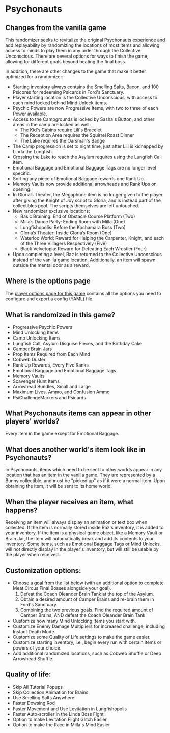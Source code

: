 # Psychonauts

<h2 style="text-transform:none";>Changes from the vanilla game</h2>

This randomizer seeks to revitalize the original Psychonauts experience and add replayability by randomizing the
locations of most items and allowing access to minds to play them in any order through the Collective Unconscious.
There are several options for ways to finish the game, allowing for different goals beyond beating the final boss.

In addition, there are other changes to the game that make it better optimized for a randomizer:

- Starting inventory always contains the Smelling Salts, Bacon, and 100 Psicores for redeeming Psicards in Ford's
  Sanctuary.
- Player starting location is the Collective Unconscious, with access to each mind locked behind Mind Unlock items.
- Psychic Powers are now Progressive Items, with two to three of each Power available.
- Access to the Campgrounds is locked by Sasha's Button, and other areas in the camp are locked as well:
    - The Kid's Cabins require Lili's Bracelet
    - The Reception Area requires the Squirrel Roast Dinner
    - The Lake requires the Oarsman's Badge
- The Camp progression is set to night time, just after Lili is kidnapped by Linda the Lungfish.
- Crossing the Lake to reach the Asylum requires using the Lungfish Call item.
- Emotional Baggage and Emotional Baggage Tags are no longer level specific.
- Sorting any piece of Emotional Baggage rewards one Rank Up.
- Memory Vaults now provide additional arrowheads and Rank Ups on opening.
- In Gloria’s Theater, the Megaphone item is no longer given to the player after giving the Knight of Joy script to
  Gloria, and is instead part of the collectibles pool. The scripts themselves are left untouched.
- New randomizer exclusive locations:
    - Basic Braining: End of Obstacle Course Platform (Two)
    - Milla’s Dance Party: Ending Room with Milla (One)
    - Lungfishopolis: Before the Kochamara Boss (Two)
    - Gloria’s Theater: Inside Gloria’s Room (One)
    - Waterloo World: Reward for Helping the Carpenter, Knight, and each of the Three Villagers Respectively (Five)
    - Black Velvetopia: Reward for Defeating Each Wrestler (Four)
- Upon completing a level, Raz is returned to the Collective Unconscious instead of the vanilla game location.
  Additionally, an item will spawn outside the mental door as a reward.

<h2 style="text-transform:none";>Where is the options page</h2>

The [player options page for this game](../player-options) contains all the options you need to configure and export a
config (YAML) file.

<h2 style="text-transform:none";>What is randomized in this game?</h2>

- Progressive Psychic Powers
- Mind Unlocking Items
- Camp Unlocking Items
- Lungfish Call, Asylum Disguise Pieces, and the Birthday Cake
- Camper Brain Jars
- Prop Items Required from Each Mind
- Cobweb Duster
- Rank Up Rewards, Every Five Ranks
- Emotional Baggage and Emotional Baggage Tags
- Memory Vaults
- Scavenger Hunt Items
- Arrowhead Bundles, Small and Large
- Maximum Lives, Ammo, and Confusion Ammo
- PsiChallengeMarkers and Psicards

<h2 style="text-transform:none";>What Psychonauts items can appear in other players' worlds?</h2>

Every item in the game except for Emotional Baggage.

<h2 style="text-transform:none";>What does another world's item look like in Psychonauts?</h2>

In Psychonauts, items which need to be sent to other worlds appear in any location that has an item in the vanilla game.
They are represented by a Bunny collectible, and must be "picked up" as if it were a normal item. Upon obtaining the
item, it will be sent to its home world.

<h2 style="text-transform:none";>When the player receives an item, what happens?</h2>

Receiving an item will always display an animation or text box when collected. If the item is normally stored inside
Raz's inventory, it is added to your inventory. If the item is a physical game object, like a Memory Vault or Brain Jar,
the item will automatically break and add its contents to your inventory. Some items, such as Emotional Baggage Tags or
Mind Unlocks, will not directly display in the player's inventory, but will still be usable by the player when received.

<h2 style="text-transform:none";>Customization options:</h2>

- Choose a goal from the list below (with an additional option to complete Meat Circus Final Bosses alongside your
  goal).
    1. Defeat the Coach Oleander Brain Tank at the top of the Asylum.
    2. Obtain a desired amount of Camper Brains and re-brain them in Ford's Sanctuary.
    3. Combining the two previous goals. Find the required amount of Camper Brains, AND defeat the Coach Oleander Brain
       Tank.
- Customize how many Mind Unlocking Items you start with.
- Customize Enemy Damage Multipliers for increased challenge, including Instant Death Mode.
- Customize some Quality of Life settings to make the game easier.
- Customize starting inventory, i.e., begin every run with certain items or powers of your choice.
- Add additional randomized locations, such as Cobweb Shuffle or Deep Arrowhead Shuffle.

<h2 style="text-transform:none";>Quality of life:</h2>

- Skip All Tutorial Popups
- Skip Collection Animation for Brains
- Use Smelling Salts Anywhere
- Faster Dowsing Rod
- Faster Movement and Use Levitation in Lungfishopolis
- Faster Auto-scroller in the Linda Boss Fight
- Option to make Levitation Flight Glitch Easier
- Option to make the Race in Milla's Mind Easier